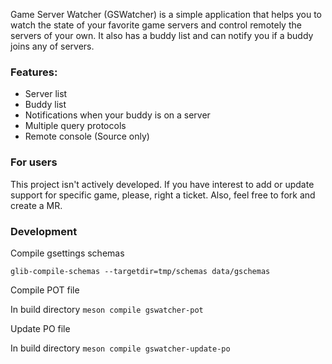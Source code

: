 Game Server Watcher (GSWatcher) is a simple application that helps you to watch
the state of your favorite game servers and control remotely the servers of
your own. It also has a buddy list and can notify you if a buddy joins any of
servers.

### Features:

* Server list
* Buddy list
* Notifications when your buddy is on a server
* Multiple query protocols
* Remote console (Source only)

### For users

This project isn't actively developed. If you have interest to add or update support
for specific game, please, right a ticket. Also, feel free to fork and create a MR.

### Development

Compile gsettings schemas

`glib-compile-schemas --targetdir=tmp/schemas data/gschemas`

Compile POT file

In build directory `meson compile gswatcher-pot`

Update PO file

In build directory `meson compile gswatcher-update-po`
